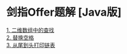 # 剑指Offer题解 [Java版]
[1. 二维数组中的查找](https://github.com/heyheyheyi/Sword-pointing-to-offer/blob/main/java_solution/1%E4%BA%8C%E7%BB%B4%E6%95%B0%E7%BB%84%E4%B8%AD%E7%9A%84%E6%9F%A5%E6%89%BE.md)  
[2. 替换空格](https://github.com/heyheyheyi/Sword-pointing-to-offer/blob/main/java_solution/2%E6%9B%BF%E6%8D%A2%E7%A9%BA%E6%A0%BC.md)  
[3. 从尾到头打印链表](https://github.com/heyheyheyi/Sword-pointing-to-offer/blob/main/java_solution/3%E4%BB%8E%E5%B0%BE%E5%88%B0%E5%A4%B4%E6%89%93%E5%8D%B0%E9%93%BE%E8%A1%A8.md)  
